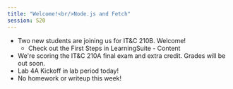 ```yaml
---
title: "Welcome!<br/>Node.js and Fetch"
session: S20
---
```

* Two new students are joining us for IT&C 210B. Welcome!
    * Check out the First Steps in LearningSuite - Content
* We're scoring the IT&C 210A final exam and extra credit. Grades will be out soon.
* Lab 4A Kickoff in lab period today!
* No homework or writeup this week!